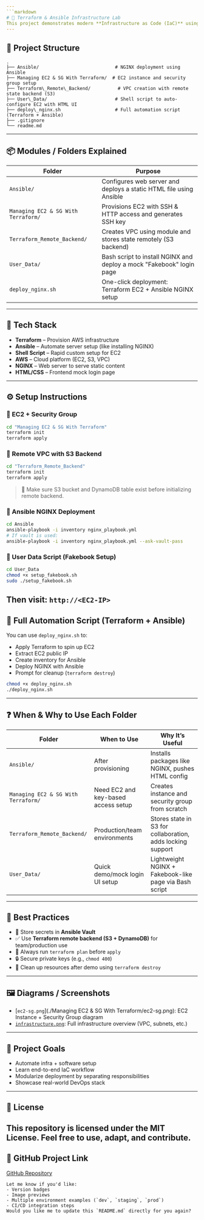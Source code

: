 ```yaml
---
```markdown
# 🚀 Terraform & Ansible Infrastructure Lab
This project demonstrates modern **Infrastructure as Code (IaC)** using **Terraform**, **Ansible**, and **Shell scripting** to provision and configure AWS infrastructure — from EC2 instances to VPCs and NGINX deployment with a mock UI page.
---
```

## 📁 Project Structure
```
.
├── Ansible/                            # NGINX deployment using Ansible
├── Managing EC2 & SG With Terraform/  # EC2 instance and security group setup
├── Terraform\_Remote\_Backend/          # VPC creation with remote state backend (S3)
├── User\_Data/                         # Shell script to auto-configure EC2 with HTML UI
├── deploy\_nginx.sh                    # Full automation script (Terraform + Ansible)
├── .gitignore
└── readme.md
````
---
## 📦 Modules / Folders Explained
| Folder                              | Purpose                                                                 |
|-------------------------------------|-------------------------------------------------------------------------|
| `Ansible/`                          | Configures web server and deploys a static HTML file using Ansible     |
| `Managing EC2 & SG With Terraform/` | Provisions EC2 with SSH & HTTP access and generates SSH key            |
| `Terraform_Remote_Backend/`         | Creates VPC using module and stores state remotely (S3 backend)        |
| `User_Data/`                        | Bash script to install NGINX and deploy a mock "Fakebook" login page   |
| `deploy_nginx.sh`                  | One-click deployment: Terraform EC2 + Ansible NGINX setup              |
---
## 🧰 Tech Stack
- **Terraform** – Provision AWS infrastructure
- **Ansible** – Automate server setup (like installing NGINX)
- **Shell Script** – Rapid custom setup for EC2
- **AWS** – Cloud platform (EC2, S3, VPC)
- **NGINX** – Web server to serve static content
- **HTML/CSS** – Frontend mock login page
---
## ⚙️ Setup Instructions
### 🔹 EC2 + Security Group
```bash
cd "Managing EC2 & SG With Terraform"
terraform init
terraform apply
````
### 🔹 Remote VPC with S3 Backend
```bash
cd "Terraform_Remote_Backend"
terraform init
terraform apply
```
> 🔐 Make sure S3 bucket and DynamoDB table exist before initializing remote backend.
### 🔹 Ansible NGINX Deployment
```bash
cd Ansible
ansible-playbook -i inventory nginx_playbook.yml
# If vault is used:
ansible-playbook -i inventory nginx_playbook.yml --ask-vault-pass
```
### 🔹 User Data Script (Fakebook Setup)
```bash
cd User_Data
chmod +x setup_fakebook.sh
sudo ./setup_fakebook.sh
```
Then visit: `http://<EC2-IP>`
---
## 🔄 Full Automation Script (Terraform + Ansible)
You can use `deploy_nginx.sh` to:
* Apply Terraform to spin up EC2
* Extract EC2 public IP
* Create inventory for Ansible
* Deploy NGINX with Ansible
* Prompt for cleanup (`terraform destroy`)
```bash
chmod +x deploy_nginx.sh
./deploy_nginx.sh
```
---
## ❓ When & Why to Use Each Folder
| Folder                              | When to Use                         | Why It’s Useful                                            |
| ----------------------------------- | ----------------------------------- | ---------------------------------------------------------- |
| `Ansible/`                          | After provisioning                  | Installs packages like NGINX, pushes HTML config           |
| `Managing EC2 & SG With Terraform/` | Need EC2 and key-based access setup | Creates instance and security group from scratch           |
| `Terraform_Remote_Backend/`         | Production/team environments        | Stores state in S3 for collaboration, adds locking support |
| `User_Data/`                        | Quick demo/mock login UI setup      | Lightweight NGINX + Fakebook-like page via Bash script     |
---
## 🧠 Best Practices
* 🔐 Store secrets in **Ansible Vault**
* ✅ Use **Terraform remote backend (S3 + DynamoDB)** for team/production use
* 🧪 Always run `terraform plan` before `apply`
* 🔒 Secure private keys (e.g., `chmod 400`)
* 🧼 Clean up resources after demo using `terraform destroy`
---
## 🖼️ Diagrams / Screenshots
* \[`ec2-sg.png`]\(./Managing EC2 & SG With Terraform/ec2-sg.png): EC2 Instance + Security Group diagram
* [`infrastructure.png`](./Terraform_Remote_Backend/infrastructure.png): Full infrastructure overview (VPC, subnets, etc.)
---
## 🧩 Project Goals
* Automate infra + software setup
* Learn end-to-end IaC workflow
* Modularize deployment by separating responsibilities
* Showcase real-world DevOps stack
---
## 📜 License
This repository is licensed under the **MIT License**.
Feel free to use, adapt, and contribute.
---
## 🔗 GitHub Project Link
[GitHub Repository](https://github.com/Shaikhabdulh/Infrastructure-as-Code-Terraform-Ansible-Docker)
```
Let me know if you'd like:
- Version badges
- Image previews
- Multiple environment examples (`dev`, `staging`, `prod`)
- CI/CD integration steps
Would you like me to update this `README.md` directly for you again?
```
